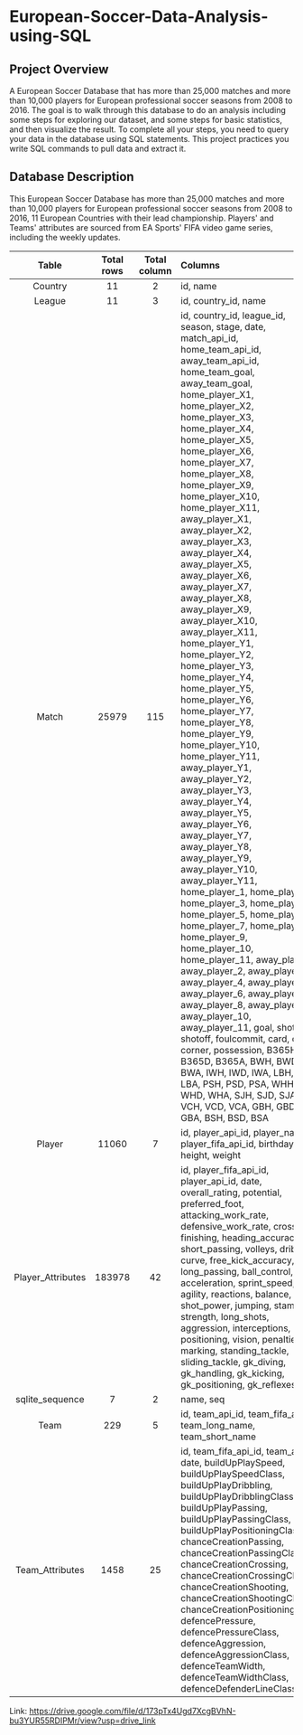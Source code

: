 # European-Soccer-Data-Analysis-using-SQL
## Project Overview
A European Soccer Database that has more than 25,000 matches and more than 10,000 players for European professional soccer seasons from 2008 to 2016. The goal is to walk through this database to do an analysis including some steps for exploring our dataset, and some steps for basic statistics, and then visualize the result. To complete all your steps, you need to query your data in the database using SQL statements. This project practices you write SQL commands to pull data and extract it.

## Database Description
This European Soccer Database has more than 25,000 matches and more than 10,000 players for European professional soccer seasons from 2008 to 2016, 11 European Countries with their lead championship. Players' and Teams' attributes are sourced from EA Sports' FIFA video game series, including the weekly updates.

|**Table**|**Total rows**|**Total column**|**Columns**|
|:----------------:|:-----------------:|:-----------------:|:---------------------|
|Country|11|2|id, name|
|League|11|3|id, country_id, name|
|Match|25979|115|id, country_id, league_id, season, stage, date, match_api_id, home_team_api_id, away_team_api_id, home_team_goal, away_team_goal, home_player_X1, home_player_X2, home_player_X3, home_player_X4, home_player_X5, home_player_X6, home_player_X7, home_player_X8, home_player_X9, home_player_X10, home_player_X11, away_player_X1, away_player_X2, away_player_X3, away_player_X4, away_player_X5, away_player_X6, away_player_X7, away_player_X8, away_player_X9, away_player_X10, away_player_X11, home_player_Y1, home_player_Y2, home_player_Y3, home_player_Y4, home_player_Y5, home_player_Y6, home_player_Y7, home_player_Y8, home_player_Y9, home_player_Y10, home_player_Y11, away_player_Y1, away_player_Y2, away_player_Y3, away_player_Y4, away_player_Y5, away_player_Y6, away_player_Y7, away_player_Y8, away_player_Y9, away_player_Y10, away_player_Y11, home_player_1, home_player_2, home_player_3, home_player_4, home_player_5, home_player_6, home_player_7, home_player_8, home_player_9, home_player_10, home_player_11, away_player_1, away_player_2, away_player_3, away_player_4, away_player_5, away_player_6, away_player_7, away_player_8, away_player_9, away_player_10, away_player_11, goal, shoton, shotoff, foulcommit, card, cross, corner, possession, B365H, B365D, B365A, BWH, BWD, BWA, IWH, IWD, IWA, LBH, LBD, LBA, PSH, PSD, PSA, WHH, WHD, WHA, SJH, SJD, SJA, VCH, VCD, VCA, GBH, GBD, GBA, BSH, BSD, BSA|
|Player|11060|7|id, player_api_id, player_name, player_fifa_api_id, birthday, height, weight|
|Player_Attributes|183978|42|id, player_fifa_api_id, player_api_id, date, overall_rating, potential, preferred_foot, attacking_work_rate, defensive_work_rate, crossing, finishing, heading_accuracy, short_passing, volleys, dribbling, curve, free_kick_accuracy, long_passing, ball_control, acceleration, sprint_speed, agility, reactions, balance, shot_power, jumping, stamina, strength, long_shots, aggression, interceptions, positioning, vision, penalties, marking, standing_tackle, sliding_tackle, gk_diving, gk_handling, gk_kicking, gk_positioning, gk_reflexes|
|sqlite_sequence|7|2|name, seq|
|Team|229|5|id, team_api_id, team_fifa_api_id, team_long_name, team_short_name|
|Team_Attributes|1458|25|id, team_fifa_api_id, team_api_id, date, buildUpPlaySpeed, buildUpPlaySpeedClass, buildUpPlayDribbling, buildUpPlayDribblingClass, buildUpPlayPassing, buildUpPlayPassingClass, buildUpPlayPositioningClass, chanceCreationPassing, chanceCreationPassingClass, chanceCreationCrossing, chanceCreationCrossingClass, chanceCreationShooting, chanceCreationShootingClass, chanceCreationPositioningClass, defencePressure, defencePressureClass, defenceAggression, defenceAggressionClass, defenceTeamWidth, defenceTeamWidthClass, defenceDefenderLineClass|


Link: https://drive.google.com/file/d/173pTx4Ugd7XcgBVhN-bu3YUR55RDIPMr/view?usp=drive_link

